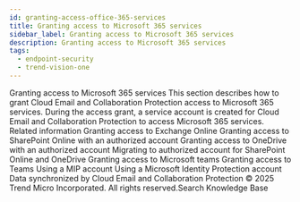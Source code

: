 ```yaml
---
id: granting-access-office-365-services
title: Granting access to Microsoft 365 services
sidebar_label: Granting access to Microsoft 365 services
description: Granting access to Microsoft 365 services
tags:
  - endpoint-security
  - trend-vision-one
---
```


 Granting access to Microsoft 365 services This section describes how to grant Cloud Email and Collaboration Protection access to Microsoft 365 services. During the access grant, a service account is created for Cloud Email and Collaboration Protection to access Microsoft 365 services. Related information Granting access to Exchange Online Granting access to SharePoint Online with an authorized account Granting access to OneDrive with an authorized account Migrating to authorized account for SharePoint Online and OneDrive Granting access to Microsoft teams Granting access to Teams Using a MIP account Using a Microsoft Identity Protection account Data synchronized by Cloud Email and Collaboration Protection © 2025 Trend Micro Incorporated. All rights reserved.Search Knowledge Base